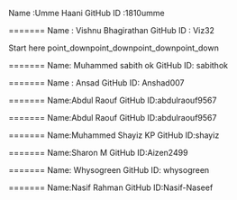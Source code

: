 Name :Umme Haani GitHub ID :1810umme

======= Name : Vishnu Bhagirathan GitHub ID : Viz32

Start here point_downpoint_downpoint_downpoint_down

======= Name: Muhammed sabith ok GitHub ID: sabithok

======= Name : Ansad GitHub ID: Anshad007

======= Name:Abdul Raouf GitHub ID:abdulraouf9567

======= Name:Abdul Raouf GitHub ID:abdulraouf9567

======= Name:Muhammed Shayiz KP GitHub ID:shayiz

======= Name:Sharon M GitHub ID:Aizen2499

======= Name: Whysogreen GitHub ID: whysogreen

======= Name:Nasif Rahman GitHub ID:Nasif-Naseef

